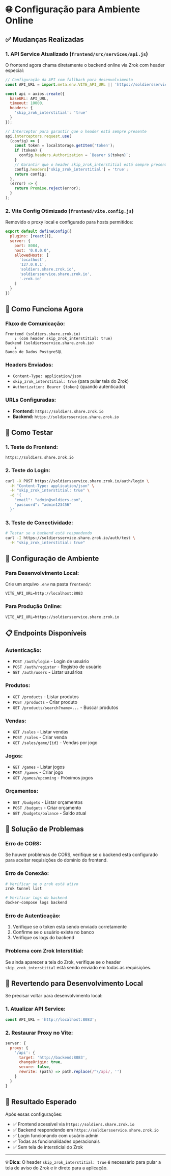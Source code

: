 # 🌐 Configuração para Ambiente Online

## ✅ Mudanças Realizadas

### 1. **API Service Atualizado** (`frontend/src/services/api.js`)

O frontend agora chama diretamente o backend online via Zrok com header especial:

```javascript
// Configuração da API com fallback para desenvolvimento
const API_URL = import.meta.env.VITE_API_URL || 'https://soldiersservice.share.zrok.io';

const api = axios.create({
  baseURL: API_URL,
  timeout: 10000,
  headers: {
    'skip_zrok_interstitial': 'true'
  }
});

// Interceptor para garantir que o header está sempre presente
api.interceptors.request.use(
  (config) => {
    const token = localStorage.getItem('token');
    if (token) {
      config.headers.Authorization = `Bearer ${token}`;
    }
    // Garantir que o header skip_zrok_interstitial está sempre presente
    config.headers['skip_zrok_interstitial'] = 'true';
    return config;
  },
  (error) => {
    return Promise.reject(error);
  }
);
```

### 2. **Vite Config Otimizado** (`frontend/vite.config.js`)

Removido o proxy local e configurado para hosts permitidos:

```javascript
export default defineConfig({
  plugins: [react()],
  server: {
    port: 8084,
    host: '0.0.0.0',
    allowedHosts: [
      'localhost',
      '127.0.0.1',
      'soldiers.share.zrok.io',
      'soldiersservice.share.zrok.io',
      '.zrok.io'
    ]
  }
})
```

## 🔄 Como Funciona Agora

### **Fluxo de Comunicação:**
```
Frontend (soldiers.share.zrok.io) 
    ↓ (com header skip_zrok_interstitial: true)
Backend (soldiersservice.share.zrok.io)
    ↓
Banco de Dados PostgreSQL
```

### **Headers Enviados:**
- `Content-Type: application/json`
- `skip_zrok_interstitial: true` (para pular tela do Zrok)
- `Authorization: Bearer {token}` (quando autenticado)

### **URLs Configuradas:**
- **Frontend:** `https://soldiers.share.zrok.io`
- **Backend:** `https://soldiersservice.share.zrok.io`

## 🚀 Como Testar

### **1. Teste do Frontend:**
```
https://soldiers.share.zrok.io
```

### **2. Teste do Login:**
```bash
curl -X POST https://soldiersservice.share.zrok.io/auth/login \
  -H "Content-Type: application/json" \
  -H "skip_zrok_interstitial: true" \
  -d '{
    "email": "admin@soldiers.com",
    "password": "admin123456"
  }'
```

### **3. Teste de Conectividade:**
```bash
# Testar se o backend está respondendo
curl -I https://soldiersservice.share.zrok.io/auth/test \
  -H "skip_zrok_interstitial: true"
```

## 🔧 Configuração de Ambiente

### **Para Desenvolvimento Local:**
Crie um arquivo `.env` na pasta `frontend/`:

```env
VITE_API_URL=http://localhost:8083
```

### **Para Produção Online:**
```env
VITE_API_URL=https://soldiersservice.share.zrok.io
```

## 📋 Endpoints Disponíveis

### **Autenticação:**
- `POST /auth/login` - Login de usuário
- `POST /auth/register` - Registro de usuário
- `GET /auth/users` - Listar usuários

### **Produtos:**
- `GET /products` - Listar produtos
- `POST /products` - Criar produto
- `GET /products/search?name=...` - Buscar produtos

### **Vendas:**
- `GET /sales` - Listar vendas
- `POST /sales` - Criar venda
- `GET /sales/game/{id}` - Vendas por jogo

### **Jogos:**
- `GET /games` - Listar jogos
- `POST /games` - Criar jogo
- `GET /games/upcoming` - Próximos jogos

### **Orçamentos:**
- `GET /budgets` - Listar orçamentos
- `POST /budgets` - Criar orçamento
- `GET /budgets/balance` - Saldo atual

## 🐛 Solução de Problemas

### **Erro de CORS:**
Se houver problemas de CORS, verifique se o backend está configurado para aceitar requisições do domínio do frontend.

### **Erro de Conexão:**
```bash
# Verificar se o zrok está ativo
zrok tunnel list

# Verificar logs do backend
docker-compose logs backend
```

### **Erro de Autenticação:**
1. Verifique se o token está sendo enviado corretamente
2. Confirme se o usuário existe no banco
3. Verifique os logs do backend

### **Problema com Zrok Interstitial:**
Se ainda aparecer a tela do Zrok, verifique se o header `skip_zrok_interstitial` está sendo enviado em todas as requisições.

## 🔄 Revertendo para Desenvolvimento Local

Se precisar voltar para desenvolvimento local:

### **1. Atualizar API Service:**
```javascript
const API_URL = 'http://localhost:8083';
```

### **2. Restaurar Proxy no Vite:**
```javascript
server: {
  proxy: {
    '/api': {
      target: 'http://backend:8083',
      changeOrigin: true,
      secure: false,
      rewrite: (path) => path.replace(/^\/api/, '')
    }
  }
}
```

## 🎯 Resultado Esperado

Após essas configurações:
- ✅ Frontend acessível via `https://soldiers.share.zrok.io`
- ✅ Backend respondendo em `https://soldiersservice.share.zrok.io`
- ✅ Login funcionando com usuário admin
- ✅ Todas as funcionalidades operacionais
- ✅ Sem tela de intersticial do Zrok

---

**💡 Dica:** O header `skip_zrok_interstitial: true` é necessário para pular a tela de aviso do Zrok e ir direto para a aplicação.
